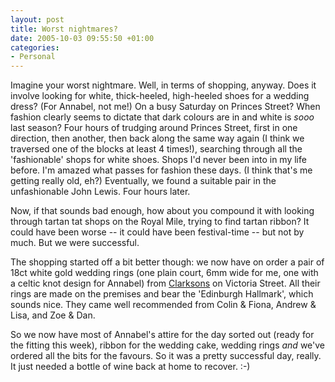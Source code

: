 ```yaml
---
layout: post
title: Worst nightmares?
date: 2005-10-03 09:55:50 +01:00
categories:
- Personal
---
```

Imagine your worst nightmare.  Well, in terms of shopping, anyway.  Does it involve looking for white, thick-heeled, high-heeled shoes for a wedding dress?  (For Annabel, not me!)  On a busy Saturday on Princes Street?  When fashion clearly seems to dictate that dark colours are in and white is <em>sooo</em> last season?  Four hours of trudging around Princes Street, first in one direction, then another, then back along the same way again (I think we traversed one of the blocks at least 4 times!), searching through all the 'fashionable' shops for white shoes.  Shops I'd never been into in my life before.  I'm amazed what passes for fashion these days.  (I think that's me getting really old, eh?)  Eventually, we found a suitable pair in the unfashionable John Lewis.  Four hours later.

Now, if that sounds bad enough, how about you compound it with looking through tartan tat shops on the Royal Mile, trying to find tartan ribbon?  It could have been worse -- it could have been festival-time -- but not by much.  But we were successful.

The shopping started off a bit better though: we now have on order a pair of 18ct white gold wedding rings (one plain court, 6mm wide for me, one with a celtic knot design for Annabel) from [Clarksons](http://www.clarksonsedinburgh.co.uk/) on Victoria Street.  All their rings are made on the premises and bear the 'Edinburgh Hallmark', which sounds nice.  They came well recommended from Colin &amp; Fiona, Andrew &amp; Lisa, and Zoe &amp; Dan.

So we now have most of Annabel's attire for the day sorted out (ready for the fitting this week), ribbon for the wedding cake, wedding rings <em>and</em> we've ordered all the bits for the favours.  So it was a pretty successful day, really.  It just needed a bottle of wine back at home to recover. :-)
